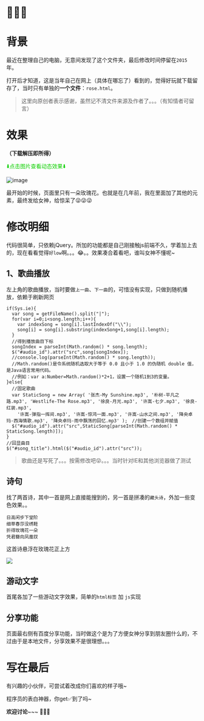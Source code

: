 # 🌹🌹🌹

# 背景

最近在整理自己的电脑，无意间发现了这个文件夹，最后修改时间停留在`2015`年。

打开后才知道，这是当年自己在网上（具体在哪忘了）看到的，觉得好玩就下载留存了，当时只有单独的**一个文件**：`rose.html`。

> 这里向原创者表示感谢，虽然记不清文件来源及作者了。。。（有知情者可留言）

# 效果

**（下载解压即所得）**  

<font color="red;">⬇️点击图片查看动态效果⬇️</font>

![image](http://pwfvtet6u.bkt.clouddn.com/Aug-23-2019%2018-09-41.gif)

最开始的时候，页面里只有一朵玫瑰花。也就是在几年前，我在里面加了其他的元素，最终发给女神，给惊呆了😜😜😜

# 修改明细
代码很简单，只依赖jQuery。所加的功能都是自己刚接触js前端不久，学着加上去的，现在看看觉得`好low`啊。。。😂。。效果凑合着看吧，谁叫女神不懂呢~

## 1、歌曲播放

左上角的歌曲播放，当时要做`上一曲`、`下一曲`的，可惜没有实现，只做到随机播放，依赖于刷新网页

```
if(Sys.ie){
  var song = getFileName().split("|");
  for(var i=0;i<song.length;i++){
    var indexSong = song[i].lastIndexOf("\\");
    song[i] = song[i].substring(indexSong+1,song[i].length);
  }
  //得到播放曲目下标
  songIndex = parseInt(Math.random() * song.length);
  $("#audio_id").attr("src",song[songIndex]);
  //console.log(parseInt(Math.random() * song.length));
  //Math.random()是令系统随机选取大于等于 0.0 且小于 1.0 的伪随机 double 值，是Java语言常用代码。
  //例如：var a:Number=Math.random()*2+1，设置一个随机1到3的变量。
}else{
  //固定歌曲 
  var StaticSong = new Array( '张杰-My Sunshine.mp3', '朴树-平凡之路.mp3', 'Westlife-The Rose.mp3', '徐良-月光.mp3', '许嵩-七夕.mp3', '徐良-红装.mp3',
    '许嵩-弹指一挥间.mp3', '许嵩-惊鸿一面.mp3', '许嵩-山水之间.mp3', '降央卓玛-西海情歌.mp3', '降央卓玛-雨中飘荡的回忆.mp3' );　//创建一个数组并赋值
  $("#audio_id").attr("src",StaticSong[parseInt(Math.random() * StaticSong.length)]);
}
//回显曲目
$("#song_title").html($("#audio_id").attr("src"));
```
> 歌曲还是写死了。。。按需修改吧😝。。。当时针对IE和其他浏览器做了测试

## 诗句
找了两首诗，其中一首是网上直接能搜到的，另一首是拼凑的`藏头诗`，外加一些变色效果。。
```
日高闲步下堂阶
细草春莎没绣鞋
折得玫瑰花一朵
凭君簪向凤凰钗
```
这首诗悬浮在玫瑰花正上方

![](http://pwfvtet6u.bkt.clouddn.com/WX20190823-175247@2x.png)

## 游动文字
首尾各加了一些游动文字效果，简单的`html标签` 加 `js`实现

## 分享功能
页面最右侧有百度分享功能，当时做这个是为了方便女神分享到朋友圈什么的，不过由于是本地文件，分享效果不是很理想。。。

# 写在最后

有兴趣的小伙伴，可尝试着改成你们喜欢的样子哦~

程序员的表白神器，你get✅到了吗~

__**欢迎讨论**__~~~ 🌹🌹🌹

